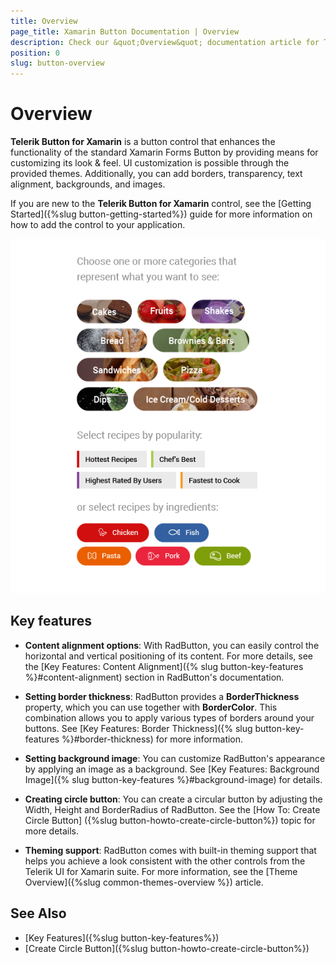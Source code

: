 ```yaml
---
title: Overview
page_title: Xamarin Button Documentation | Overview
description: Check our &quot;Overview&quot; documentation article for Telerik Button for Xamarin control.
position: 0
slug: button-overview
---
```


# Overview

**Telerik Button for Xamarin** is a button control that enhances the functionality of the standard Xamarin Forms Button by providing means for customizing its look &amp; feel. UI customization is possible through the provided themes. Additionally, you can add borders, transparency, text alignment, backgrounds, and images.

If you are new to the **Telerik Button for Xamarin** control, see the [Getting Started]({%slug button-getting-started%}) guide for more information on how to add the control to your application.

![Button Overview](images/button-overview.png "Button Overview")

## Key features

* **Content alignment options**: With RadButton, you can easily control the horizontal and vertical positioning of its content. For more details, see the [Key Features: Content Alignment]({% slug button-key-features %}#content-alignment) section in RadButton's documentation.
 
* **Setting border thickness**: RadButton provides a **BorderThickness** property, which you can use together with **BorderColor**. This combination allows you to apply various types of borders around your buttons. See [Key Features: Border Thickness]({% slug button-key-features %}#border-thickness) for more information.
 
* **Setting background image**: You can customize RadButton's appearance by applying an image as a background. See [Key Features: Background Image]({% slug button-key-features %}#background-image) for details.
 
* **Creating circle button**: You can create a circular button by adjusting the Width, Height and BorderRadius of RadButton. See the [How To: Create Circle Button] ({%slug button-howto-create-circle-button%}) topic for more details.
 
* **Theming support**: RadButton comes with built-in theming support that helps you achieve a look consistent with the other controls from the Telerik UI for Xamarin suite. For more information, see the [Theme Overview]({%slug common-themes-overview %}) article.

## See Also

- [Key Features]({%slug button-key-features%})
- [Create Circle Button]({%slug button-howto-create-circle-button%})
